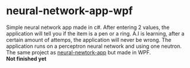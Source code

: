 # neural-network-app-wpf
Simple neural network app made in c#. After entering 2 values, the application will tell you if the item is a pen or a ring.
A.I is learning, after a certain amount of attemps, the application will never be wrong.
The application runs on a perceptron neural network and using one neutron. <br>
The same project as <a href="https://github.com/novy213/neural-newtork-app">neural-newtork-app<a/> but made in WPF.<br>
<b>Not finished yet<b/>
